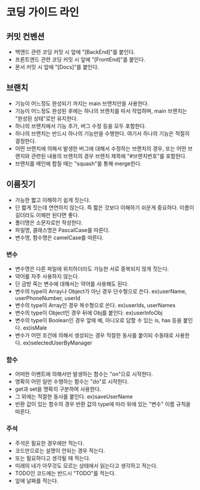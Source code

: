 # 코딩 가이드 라인

## 커밋 컨벤션
- 백엔드 관련 코딩 커밋 시 앞에 "[BackEnd]"를 붙인다.
- 프론트엔드 관련 코딩 커밋 시 앞에 "[FrontEnd]"를 붙인다.
- 문서 커밋 시 앞에 "[Docs]"를 붙인다.

## 브랜치
- 기능이 어느정도 완성되기 까지는 main 브랜치만을 사용한다.
- 기능이 어느정도 완성된 후에는 하나의 브랜치를 따서 작업하며, main 브랜치는 "완성된 상태"로만 유지한다.
- 하나의 브랜치에서 기능 추가, 버그 수정 등을 모두 포함한다.
- 하나의 브랜치는 반드시 하나의 기능만을 수행한다. 여기서 하나의 기능은 적절히 결정한다.
- 어떤 브랜치에 의해서 발생한 버그에 대해서 수정하는 브랜치의 경우, 또는 어떤 브랜치와 관련된 내용의 브랜치의 경우 브랜치 제목에 "#브랜치번호"를 포함한다.
- 브랜치를 메인에 합칠 때는 "squash"를 통해 merge한다.

## 이름짓기
- 가능한 짧고 이해하기 쉽게 짓는다.
- 단 짧게 짓는데 연연하지 않는다. 즉 짧은 것보다 이해하기 쉬운게 중요하다. 이름이 길더라도 이해만 된다면 좋다.
- 폴더명은 소문자로만 작성한다.
- 파일명, 클래스명은 PascalCase를 따른다.
- 변수명, 함수명은 camelCase를 따른다.
### 변수
- 변수명은 다른 파일에 위치하더라도 가능한 서로 중복되지 않게 짓는다.
- 약어를 자주 사용하지 않는다.
- 단 금방 죽는 변수에 대해서는 약어를 사용해도 된다.
- 변수의 type이 Array나 Object가 아닌 경우 단수형으로 쓴다. ex)userName, userPhoneNumber, userId
- 변수의 type이 Array인 경우 복수형으로 쓴다. ex)userIds, userNames
- 변수의 type이 Object인 경우 뒤에 Obj를 붙인다. ex)userInfoObj
- 변수의 type이 Boolean인 경우 앞에 예, 아니오로 답할 수 있는 is, has 등을 붙인다. ex)isMale
- 변수가 어떤 조건에 의해서 생성되는 경우 적절한 동사를 붙이되 수동태로 사용한다. ex)selectedUserByManager
### 함수
- 어떠한 이벤트에 의해서만 발생하는 함수는 "on"으로 시작한다.
- 명확히 어떤 일만 수행하는 함수는 "do"로 시작한다.
- get과 set을 명확히 구분하여 사용한다.
- 그 외에는 적절한 동사를 붙인다. ex)saveUserName
- 반환 값이 있는 함수의 경우 반환 값의 type에 따라 위에 있는 "변수" 이름 규칙을 따른다.
### 주석
- 주석은 필요한 경우에만 적는다.
- 코드만으로는 설명이 안되는 경우 적는다.
- 또는 필요하다고 생각될 때 적는다.
- 미래의 내가 아무것도 모르는 상태에서 읽는다고 생각하고 적는다.
- TODO인 코드에는 반드시 "TODO"를 적는다.
- 앞에 날짜를 적는다.